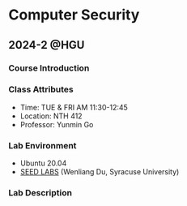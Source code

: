 # Computer Security
## 2024-2 @HGU

### Course Introduction
 
### Class Attributes
- Time: TUE & FRI AM 11:30-12:45
- Location: NTH 412
- Professor: Yunmin Go

### Lab Environment
- Ubuntu 20.04
- [SEED LABS](https://seedsecuritylabs.org/index.html) (Wenliang Du, Syracuse University)

### Lab Description
